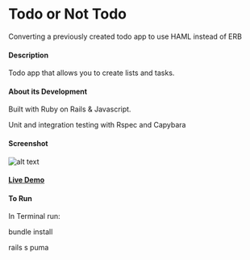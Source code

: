 
# Todo or Not Todo

Converting a previously created todo app to use HAML instead of ERB

#### Description
Todo app that allows you to create lists and tasks.


#### About its Development
Built with Ruby on Rails & Javascript.

Unit and integration testing with Rspec and Capybara


#### Screenshot
![alt text](https://s3-us-west-1.amazonaws.com/githubthumbs/TodoAppcropped.jpg "todo screenshot")


#### [Live Demo](http://intense-plateau-7287.herokuapp.com/)

#### To Run
In Terminal run:

bundle install

rails s puma

